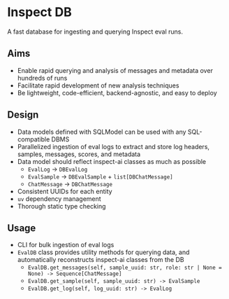 # Inspect DB

A fast database for ingesting and querying Inspect eval runs.

## Aims
- Enable rapid querying and analysis of messages and metadata over hundreds of runs
- Facilitate rapid development of new analysis techniques
- Be lightweight, code-efficient, backend-agnostic, and easy to deploy

## Design
- Data models defined with SQLModel can be used with any SQL-compatible DBMS
- Parallelized ingestion of eval logs to extract and store log headers, samples, messages, scores, and metadata
- Data model should reflect inspect-ai classes as much as possible
  - `EvalLog` -> `DBEvalLog`
  - `EvalSample` -> `DBEvalSample` + `list[DBChatMessage]`
  - `ChatMessage` -> `DBChatMessage`
- Consistent UUIDs for each entity
- `uv` dependency management
- Thorough static type checking

## Usage
- CLI for bulk ingestion of eval logs
- `EvalDB` class provides utility methods for querying data, and automatically reconstructs inspect-ai classes from the DB
  - `EvalDB.get_messages(self, sample_uuid: str, role: str | None = None) -> Sequence[ChatMessage]`
  - `EvalDB.get_sample(self, sample_uuid: str) -> EvalSample`
  - `EvalDB.get_log(self, log_uuid: str) -> EvalLog`
